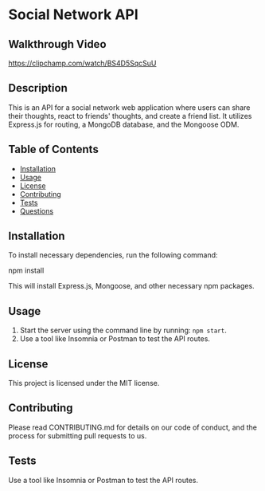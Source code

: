 # Social Network API

## Walkthrough Video
https://clipchamp.com/watch/BS4D5SqcSuU

## Description

This is an API for a social network web application where users can share their thoughts, react to friends' thoughts, and create a friend list. It utilizes Express.js for routing, a MongoDB database, and the Mongoose ODM.

## Table of Contents

- [Installation](#installation)
- [Usage](#usage)
- [License](#license)
- [Contributing](#contributing)
- [Tests](#tests)
- [Questions](#questions)

## Installation

To install necessary dependencies, run the following command:

npm install


This will install Express.js, Mongoose, and other necessary npm packages.

## Usage

1. Start the server using the command line by running: `npm start`.
2. Use a tool like Insomnia or Postman to test the API routes.

## License

This project is licensed under the MIT license.

## Contributing

Please read CONTRIBUTING.md for details on our code of conduct, and the process for submitting pull requests to us.

## Tests

Use a tool like Insomnia or Postman to test the API routes.



